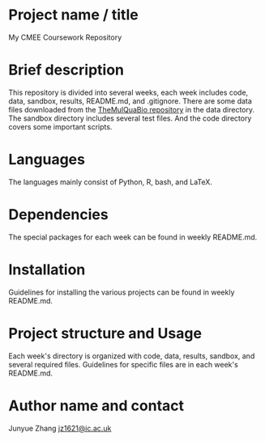 # Project name / title
My CMEE Coursework Repository

# Brief description
This repository is divided into several weeks, each week includes code, data, sandbox, results, README.md, and .gitignore. There are some data files downloaded from the [TheMulQuaBio repository](https://github.com/mhasoba/TheMulQuaBio) in the data directory. The sandbox directory includes several test files. And the code directory covers some important scripts.

# Languages
The languages mainly consist of Python, R, bash, and LaTeX.

# Dependencies
The special packages for each week can be found in weekly README.md.

# Installation
Guidelines for installing the various projects can be found in weekly README.md.

# Project structure and Usage
Each week's directory is organized with code, data, results, sandbox, and several required files. Guidelines for specific files are in each week's README.md.

# Author name and contact
Junyue Zhang jz1621@ic.ac.uk


